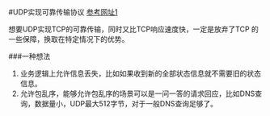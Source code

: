 <title>UDP实现可靠传输协议</title>
#UDP实现可靠传输协议
<a href="http://blog.codingnow.com/2016/03/reliable_udp.html">参考网址1</a>

想要UDP实现TCP的可靠传输，同时又比TCP响应速度快，一定是放弃了TCP
的一些保障，换取在特定情况下的优势。

###一种想法
1. 业务逻辑上允许信息丢失，比如如果收到新的全部状态信息就不需要旧的状态信息。
2. 允许包乱序，能够允许包乱序的场景可以是一问一答的请求回应，比如DNS查询，数据量小，UDP最大512字节，对于一般DNS查询足够了。

